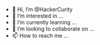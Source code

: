 - 👋 Hi, I’m @HackerCurity
- 👀 I’m interested in ...
- 🌱 I’m currently learning ...
- 💞️ I’m looking to collaborate on ...
- 📫 How to reach me ...

<!---
HackerCurity/HackerCurity is a ✨ special ✨ repository because its `README.md` (this file) appears on your GitHub profile.
You can click the Preview link to take a look at your changes.
--->
